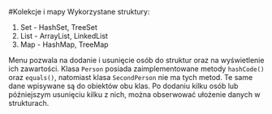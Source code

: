 #Kolekcje i mapy
Wykorzystane struktury:
1. Set - HashSet, TreeSet
2. List - ArrayList, LinkedList
3. Map - HashMap, TreeMap

Menu pozwala na dodanie i usunięcie osób do struktur oraz na wyświetlenie ich zawartości.
Klasa `Person` posiada zaimplementowane metody `hashCode()` oraz `equals()`, natomiast klasa `SecondPerson` nie ma tych metod.
Te same dane wpisywane są do obiektów obu klas. Po dodaniu kilku osób lub późniejszym usunięciu kilku z nich, można obserwować ułożenie danych w strukturach.
